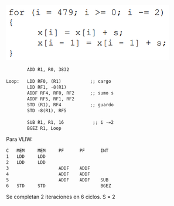 ![](img10.png)

            ADD R1, R0, 3832
    
    Loop:   LDD RF0, (R1)           ;; cargo
            LDD RF1, -8(R1)         
            ADDF RF4, RF0, RF2      ;; sumo s
            ADDF RF5, RF1, RF2
            STD (R1), RF4           ;; guardo
            STD -8(R1), RF5

            SUB R1, R1, 16           ;; i -=2
            BGEZ R1, Loop

Para VLIW:

    C   MEM     MEM     PF      PF      INT
    1   LDD     LDD
    2   LDD     LDD
    3                   ADDF    ADDF
    4                   ADDF    ADDF
    5                   ADDF    ADDF    SUB
    6   STD     STD                     BGEZ


Se completan 2 iteraciones en 6 ciclos. S = 2
